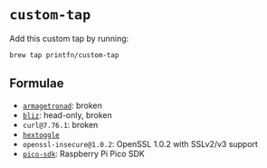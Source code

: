 # `custom-tap`

Add this custom tap by running:

```bash
brew tap printfn/custom-tap
```

## Formulae

* [`armagetronad`](http://www.armagetronad.org): broken
* [`bliz`](https://sr.ht/~cadence/bliz/): head-only, broken
* `curl@7.76.1`: broken
* [`hextoggle`](https://github.com/printfn/hextoggle)
* `openssl-insecure@1.0.2`: OpenSSL 1.0.2 with SSLv2/v3 support
* [`pico-sdk`](https://github.com/raspberrypi/pico-sdk): Raspberry Pi Pico SDK
